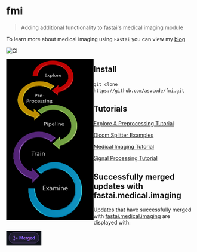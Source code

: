 # fmi
> Adding additional functionality to fastai's medical imaging module

To learn more about medical imaging using `Fastai` you can view my [blog](https://asvcode.github.io/MedicalImaging/)


![CI](https://github.com/asvcode/fmi/workflows/CI/badge.svg)


<img src="nbs/images/graphic6t.PNG" alt="fmi" align="left" width="234" height="431" />

## Install

`git clone https://github.com/asvcode/fmi.git`

## Tutorials

[Explore & Preprocessing Tutorial](https://github.com/asvcode/fmi/blob/master/tutorial_nbs/explore_preprocessing_tutorial.ipynb)

[Dicom Splitter Examples](https://github.com/asvcode/fmi/blob/master/tutorial_nbs/dicom_splitter_examples.ipynb)

[Medical Imaging Tutorial](https://github.com/asvcode/fmi/blob/master/tutorial_nbs/medical_imaging_tutorial.ipynb)

[Signal Processing Tutorial](https://github.com/asvcode/fmi/blob/master/tutorial_nbs/Signal_Processing_Tutorial.ipynb)

## Successfully merged updates with fastai.medical.imaging

Updates that have successfully merged with [fastai.medical.imaging](https://github.com/fastai/fastai/blob/master/nbs/60_medical.imaging.ipynb) are displayed with:

<img src="nbs/images/git_merged.PNG" alt="merged" align="left" width="94" height="40" />
